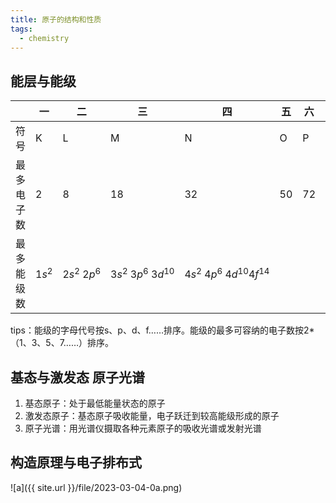 ```yaml
---
title: 原子的结构和性质
tags:
  - chemistry
---
```


## 能层与能级

||一|二|三|四|五|六|七|n|
|----|----|----|----|----|----|----|----|----|
|符号|K|L|M|N|O|P|Q||
|最多电子数|2|8|18|32|50|72|80|$2n^2$|
|最多能级数|$1s^2$|$2s^2\ 2p^6$|$3s^2\ 3p^6\ 3d^{10}$|$4s^2\ 4p^6\ 4d^{10} 4f^{14}$|||||

tips：能级的字母代号按s、p、d、f……排序。能级的最多可容纳的电子数按2*（1、3、5、7……）排序。

## 基态与激发态 原子光谱

1. 基态原子：处于最低能量状态的原子
2. 激发态原子：基态原子吸收能量，电子跃迁到较高能级形成的原子
3. 原子光谱：用光谱仪摄取各种元素原子的吸收光谱或发射光谱

## 构造原理与电子排布式

![a]({{ site.url }}/file/2023-03-04-0a.png)
